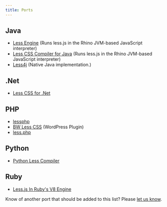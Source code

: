```yaml
---
title: Ports
---
```


## Java
* [Less Engine](https://github.com/Asual/lesscss-engine) (Runs less.js in the Rhino JVM-based JavaScript interpreter)
* [Less CSS Compiler for Java](https://github.com/marceloverdijk/lesscss-java) (Runs less.js in the Rhino JVM-based JavaScript interpreter)
* [Less4j](https://github.com/SomMeri/less4j) (Native Java implementation.)

## .Net
* [Less CSS for .Net](http://www.dotlesscss.org/)

## PHP
* [lessphp](http://leafo.net/lessphp/docs/)
* [BW Less CSS](http://wordpress.org/extend/plugins/bw-less-css/) (WordPress Plugin)
* [less.php](http://lessphp.gpeasy.com/)

## Python
* [Python Less Compiler](https://github.com/lesscpy/lesscpy)

## Ruby
* [Less.js In Ruby's V8 Engine](https://github.com/cowboyd/less.rb)

Know of another port that should be added to this list? Please [let us know](https://github.com/less/less-docs/issues/new).
